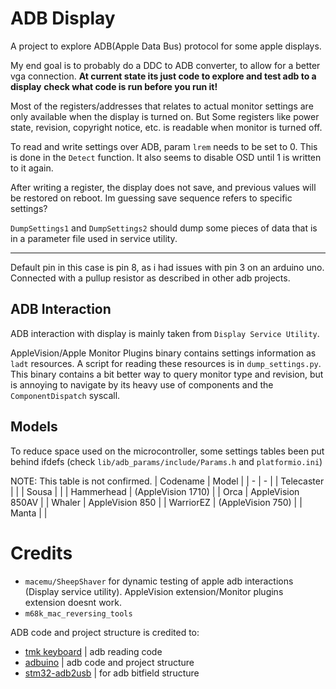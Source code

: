 # ADB Display

A project to explore ADB(Apple Data Bus) protocol for some apple displays.

My end goal is to probably do a DDC to ADB converter, to allow for a better vga connection.
**At current state its just code to explore and test adb to a display**
**check what code is run before you run it!**

Most of the registers/addresses that relates to actual monitor settings are only available when the display is turned on. But Some registers like power state, revision, copyright notice, etc. is readable when monitor is turned off.

To read and write settings over ADB, param `lrem` needs to be set to 0. This is done in the `Detect` function. It also seems to disable OSD until 1 is written to it again. 

After writing a register, the display does not save, and previous values will be restored on reboot.
Im guessing save sequence refers to specific settings?

`DumpSettings1` and `DumpSettings2` should dump some pieces of data that is in a parameter file used in service utility. 

***

Default pin in this case is pin 8, as i had issues with pin 3 on an arduino uno.
Connected with a pullup resistor as described in other adb projects.



## ADB Interaction

ADB interaction with display is mainly taken from `Display Service Utility`. 

AppleVision/Apple Monitor Plugins binary contains settings information as `ladt` resources. A script for reading these resources is in `dump_settings.py`. 
This binary contains a bit better way to query monitor type and revision, but is annoying to navigate by its heavy use of components and the `ComponentDispatch` syscall.


## Models

To reduce space used on the microcontroller, some settings tables been put behind ifdefs (check `lib/adb_params/include/Params.h` and `platformio.ini`)


NOTE: This table is not confirmed. 
| Codename 		| Model 				|
| - 			| - 					|
| Telecaster 	| 	 					|
| Sousa 		|  						|
| Hammerhead 	| (AppleVision 1710)	|
| Orca 			| AppleVision 850AV 	|
| Whaler 		| AppleVision 850 		|
| WarriorEZ 	| (AppleVision 750)		|
| Manta		 	| 	 					|


# Credits

- `macemu/SheepShaver` for dynamic testing of apple adb interactions (Display service utility). AppleVision extension/Monitor plugins extension doesnt work.
- `m68k_mac_reversing_tools`


ADB code and project structure is credited to:
- [tmk keyboard](https://github.com/tmk/tmk_keyboard/blob/master/tmk_core/protocol/adb.c) | adb reading code
- [adbuino](https://github.com/akuker/adbuino) | adb code and project structure
- [stm32-adb2usb](https://github.com/szymonlopaciuk/stm32-adb2usb/blob/main/src/adb_structures.h) | for adb bitfield structure
